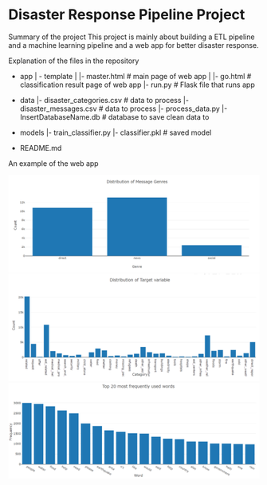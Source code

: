 # Disaster Response Pipeline Project

Summary of the project
This project is mainly about building a ETL pipeline and a machine learning pipeline and a web app for better disaster response.


Explanation of the files in the repository
- app
| - template
| |- master.html  # main page of web app
| |- go.html  # classification result page of web app
|- run.py  # Flask file that runs app

- data
|- disaster_categories.csv  # data to process 
|- disaster_messages.csv  # data to process
|- process_data.py
|- InsertDatabaseName.db   # database to save clean data to

- models
|- train_classifier.py
|- classifier.pkl  # saved model 

- README.md
 
 An example of the web app
 
 ![Visualization1](/image/pic1.PNG)
 ![Visualization2](/image/pic2.PNG)
 ![Visualization3](/image/pic3.PNG)
